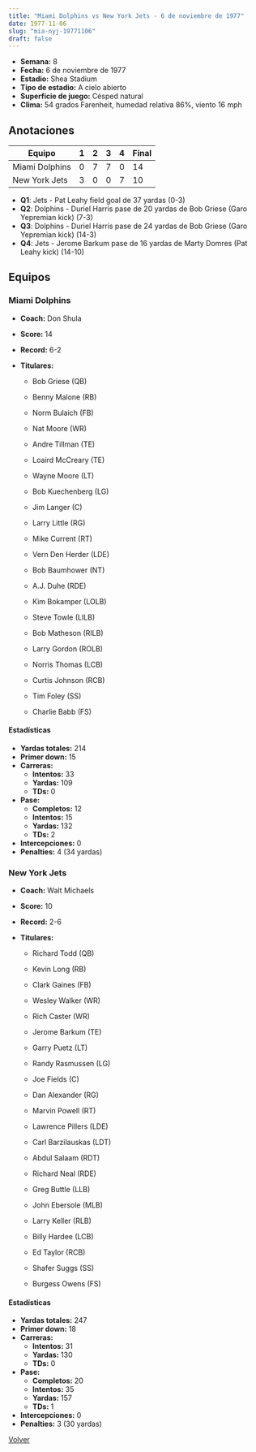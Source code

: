```yaml
---
title: "Miami Dolphins vs New York Jets - 6 de noviembre de 1977"
date: 1977-11-06
slug: "mia-nyj-19771106"
draft: false
---
```


- **Semana:** 8
- **Fecha:** 6 de noviembre de 1977
- **Estadio:** Shea Stadium
- **Tipo de estadio:** A cielo abierto
- **Superficie de juego:** Césped natural
- **Clima:** 54 grados Farenheit, humedad relativa 86%, viento 16 mph





## Anotaciones
| Equipo | 1 | 2 | 3 | 4 | Final |
|--------|---|---|---|---|-------|
| Miami Dolphins  | 0 | 7 | 7 | 0  | 14 |
| New York Jets  | 3 | 0 | 0 | 7  | 10 |
- **Q1**: Jets - Pat Leahy field goal de 37 yardas (0-3)
- **Q2**: Dolphins - Duriel Harris pase de 20 yardas de Bob Griese (Garo Yepremian kick) (7-3)
- **Q3**: Dolphins - Duriel Harris pase de 24 yardas de Bob Griese (Garo Yepremian kick) (14-3)
- **Q4**: Jets - Jerome Barkum pase de 16 yardas de Marty Domres (Pat Leahy kick) (14-10)


## Equipos


### Miami Dolphins
* **Coach:** Don Shula
* **Score:** 14
* **Record:** 6-2
* **Titulares:** 

  * Bob Griese (QB) 

  * Benny Malone (RB) 

  * Norm Bulaich (FB) 

  * Nat Moore (WR) 

  * Andre Tillman (TE) 

  * Loaird McCreary (TE) 

  * Wayne Moore (LT) 

  * Bob Kuechenberg (LG) 

  * Jim Langer (C) 

  * Larry Little (RG) 

  * Mike Current (RT) 

  * Vern Den Herder (LDE) 

  * Bob Baumhower (NT) 

  * A.J. Duhe (RDE) 

  * Kim Bokamper (LOLB) 

  * Steve Towle (LILB) 

  * Bob Matheson (RILB) 

  * Larry Gordon (ROLB) 

  * Norris Thomas (LCB) 

  * Curtis Johnson (RCB) 

  * Tim Foley (SS) 

  * Charlie Babb (FS) 

#### Estadísticas
* **Yardas totales:** 214
* **Primer down:** 15
* **Carreras:**
  * **Intentos:** 33
  * **Yardas:** 109
  * **TDs:** 0
* **Pase:**
  * **Completos:** 12
  * **Intentos:** 15
  * **Yardas:** 132
  * **TDs:** 2
* **Intercepciones:** 0
* **Penalties:** 4 (34 yardas)

### New York Jets
* **Coach:** Walt Michaels
* **Score:** 10
* **Record:** 2-6
* **Titulares:** 

  * Richard Todd (QB) 

  * Kevin Long (RB) 

  * Clark Gaines (FB) 

  * Wesley Walker (WR) 

  * Rich Caster (WR) 

  * Jerome Barkum (TE) 

  * Garry Puetz (LT) 

  * Randy Rasmussen (LG) 

  * Joe Fields (C) 

  * Dan Alexander (RG) 

  * Marvin Powell (RT) 

  * Lawrence Pillers (LDE) 

  * Carl Barzilauskas (LDT) 

  * Abdul Salaam (RDT) 

  * Richard Neal (RDE) 

  * Greg Buttle (LLB) 

  * John Ebersole (MLB) 

  * Larry Keller (RLB) 

  * Billy Hardee (LCB) 

  * Ed Taylor (RCB) 

  * Shafer Suggs (SS) 

  * Burgess Owens (FS) 

#### Estadísticas
* **Yardas totales:** 247
* **Primer down:** 18
* **Carreras:**
  * **Intentos:** 31
  * **Yardas:** 130
  * **TDs:** 0
* **Pase:**
  * **Completos:** 20
  * **Intentos:** 35
  * **Yardas:** 157
  * **TDs:** 1
* **Intercepciones:** 0
* **Penalties:** 3 (30 yardas)


[Volver](/historia/1977)
